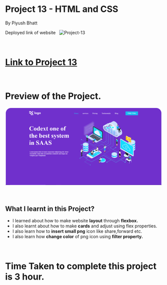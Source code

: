 


# Project 13 - HTML and CSS

By Piyush Bhatt

Deployed link of website &nbsp; ![Project-13](https://img.shields.io/badge/Project-13-%23fab234)

<br>

# [Link to Project 13](https://saas-landingpage.vercel.app/)

<br>

# Preview of the Project.

![Preview](./preview.png)

<br>

## What I learnt in this Project?

- I learned about how to make website **layout** through **flexbox.**
- I also learnt about how to make **cards** and adjust using flex properties.
- I also learn how to **insert small png** icon like share,forward etc.
- I also learn how **change color** of png icon using **filter property.**


<br> 

# Time Taken to complete  this project is 3 hour.